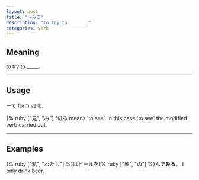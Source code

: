```yaml
---
layout: post
title: "〜みる"
description: "to try to  _____."
categories: verb
---
```


## Meaning

to try to _____.

---

## Usage

ーて form verb.

{% ruby ["見", "み"] %}る means 'to see'. In this case 'to see' the modified verb carried out.

---

## Examples

{% ruby ["私", "わたし"] %}はビールを{% ruby ["飲", "の"] %}んで**みる**。
I only drink beer.

